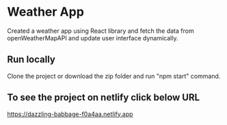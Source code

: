 # Weather App 
Created a weather app using React library and fetch the data from openWeatherMapAPI and update user interface dynamically.

## Run locally
Clone the project or download the zip folder and run "npm start" command.

## To see the project on netlify click below URL
https://dazzling-babbage-f0a4aa.netlify.app
